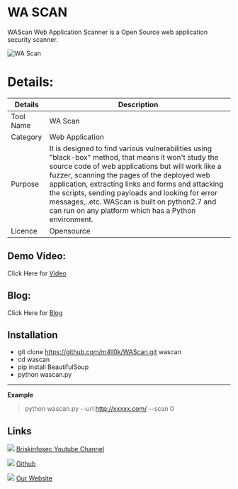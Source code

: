 WA SCAN
============
WAScan Web Application Scanner is a Open Source web application security scanner.

![WA Scan](https://www.briskinfosec.com/assets/tooloftheday/116.jpg)


Details:
============
|  Details | Description   |
| ------------ | ------------ |
|  Tool Name |  WA Scan |
|  Category | Web Application  |
|  Purpose |  It is designed to find various vulnerabilities using "black-box" method, that means it won't study the source code of web applications but will work like a fuzzer, scanning the pages of the deployed web application, extracting links and forms and attacking the scripts, sending payloads and looking for error messages,..etc. WAScan is built on python2.7 and can run on any platform which has a Python environment.   |
|  Licence |    Opensource|

Demo Video:
-----------------
Click Here for [Video](https://www.youtube.com/watch?v=kSazEyVJ84M "Video")

Blog: 
--------------
Click Here for [Blog](https://briskinfosec.com/tooloftheday/toolofthedaydetail/WaScan-web-application-fingerprint-Scanner "Blog")

Installation
----------------
- git clone https://github.com/m4ll0k/WAScan.git wascan
- cd wascan 
- pip install BeautifulSoup
- python wascan.py

------------


**Example**

> python wascan.py --url http://xxxxx.com/ --scan 0




Links
----------------
 ![ ](https://img.icons8.com/color/15/000000/youtube-play.png) [Briskinfosec Youtube Channel](https://www.youtube.com/channel/UCcPmqqYETcO_7-6p_uUsF1w "Briskinfosec Youtube Channel")

 ![ ](https://img.icons8.com/glyph-neue/15/000000/github.png) [Github](https://github.com/briskinfosec "Github") 

  ![ ](https://img.icons8.com/ios/15/000000/internet--v2.png) [Our Website](https://www.briskinfosec.com/ "Our Website")
